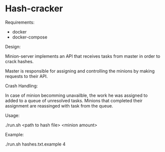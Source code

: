 # Hash-cracker

Requirements:
- docker
- docker-compose

Design:

Minion-server implements an API that receives tasks from master in order to crack hashes.

Master is responsible for assigning and controlling the minions by making requests to their API. 

Crash Handling:

In case of minion becomming unavailble, the work he was assigned to added to a queue of unresolved tasks.
Minions that completed their assignment are reassinged with task from the queue.

Usage:

./run.sh \<path to hash file> \<minion amount>

Example:

./run.sh hashes.txt.example 4

